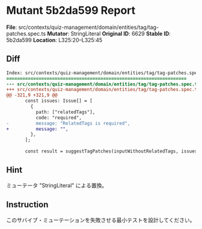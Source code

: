 # Mutant 5b2da599 Report

**File**: src/contexts/quiz-management/domain/entities/tag/tag-patches.spec.ts
**Mutator**: StringLiteral
**Original ID**: 6629
**Stable ID**: 5b2da599
**Location**: L325:20–L325:45

## Diff

```diff
Index: src/contexts/quiz-management/domain/entities/tag/tag-patches.spec.ts
===================================================================
--- src/contexts/quiz-management/domain/entities/tag/tag-patches.spec.ts	original
+++ src/contexts/quiz-management/domain/entities/tag/tag-patches.spec.ts	mutated #6629
@@ -321,9 +321,9 @@
       const issues: Issue[] = [
         {
           path: ["relatedTags"],
           code: "required",
-          message: "RelatedTags is required",
+          message: "",
         },
       ];
 
       const result = suggestTagPatches(inputWithoutRelatedTags, issues);
```

## Hint

ミューテータ "StringLiteral" による置換。

## Instruction

このサバイブ・ミューテーションを失敗させる最小テストを設計してください。
